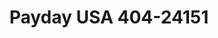 ---
f_zip-code: 40601
f_state-code: KY
title: Payday USA 404-24151
f_phone: 502-695-0587
f_city-only: Frankfort
f_address: 193 Versailles Road Suite 19 Frankfort
f_location-unique-id: '24151'
slug: payday-usa-404-24151
updated-on: '2024-05-30T13:46:58.046Z'
created-on: '2024-05-30T13:36:59.803Z'
published-on: '2024-05-30T13:54:32.469Z'
f_city-state: cms/city/frankfort-ky.md
f_company: cms/company/payday-usa-404.md
f_state: cms/state/kentucky.md
layout: '[payday-loan].html'
tags: payday-loan
---